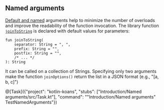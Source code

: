 ## Named arguments

[Default and named](http://kotlinlang.org/docs/reference/functions.html#default-arguments)
arguments help to minimize the number of overloads and improve the readability of the function invocation.
The library function [`joinToString`](https://kotlinlang.org/api/latest/jvm/stdlib/kotlin.collections/kotlin.-iterable/join-to-string.html)
is declared with default values for parameters:

```
fun joinToString(
    separator: String = ", ",
    prefix: String = "",
    postfix: String = "",
    /* ... */
): String
```

It can be called on a collection of Strings.
Specifying only two arguments make the function `joinOptions()` return the list in a JSON format (e.g., "[a, b, c]")

@[Task]({"project": "kotlin-koans", "stubs": ["Introduction/Named arguments/src/Task.kt"], "command": "\"Introduction/Named arguments\" TestNamedArguments"})